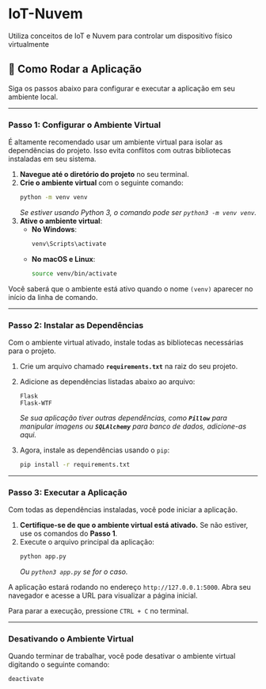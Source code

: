 # IoT-Nuvem

Utiliza conceitos de IoT e Nuvem para controlar um dispositivo físico virtualmente

## 🚀 Como Rodar a Aplicação

Siga os passos abaixo para configurar e executar a aplicação em seu ambiente local.

---

### Passo 1: Configurar o Ambiente Virtual

É altamente recomendado usar um ambiente virtual para isolar as dependências do projeto. Isso evita conflitos com outras bibliotecas instaladas em seu sistema.

1.  **Navegue até o diretório do projeto** no seu terminal.
2.  **Crie o ambiente virtual** com o seguinte comando:
    ```bash
    python -m venv venv
    ```
    *Se estiver usando Python 3, o comando pode ser `python3 -m venv venv`.*
3.  **Ative o ambiente virtual**:
    * **No Windows**:
        ```bash
        venv\Scripts\activate
        ```
    * **No macOS e Linux**:
        ```bash
        source venv/bin/activate
        ```

Você saberá que o ambiente está ativo quando o nome `(venv)` aparecer no início da linha de comando.

---

### Passo 2: Instalar as Dependências

Com o ambiente virtual ativado, instale todas as bibliotecas necessárias para o projeto.

1.  Crie um arquivo chamado **`requirements.txt`** na raiz do seu projeto.
2.  Adicione as dependências listadas abaixo ao arquivo:
    ```
    Flask
    Flask-WTF
    ```
    *Se sua aplicação tiver outras dependências, como **`Pillow`** para manipular imagens ou **`SQLAlchemy`** para banco de dados, adicione-as aqui.*

3.  Agora, instale as dependências usando o `pip`:
    ```bash
    pip install -r requirements.txt
    ```

---

### Passo 3: Executar a Aplicação

Com todas as dependências instaladas, você pode iniciar a aplicação.

1.  **Certifique-se de que o ambiente virtual está ativado.** Se não estiver, use os comandos do **Passo 1**.
2.  Execute o arquivo principal da aplicação:
    ```bash
    python app.py
    ```
    *Ou `python3 app.py` se for o caso.*

A aplicação estará rodando no endereço `http://127.0.0.1:5000`. Abra seu navegador e acesse a URL para visualizar a página inicial.

Para parar a execução, pressione `CTRL + C` no terminal.

---

### Desativando o Ambiente Virtual

Quando terminar de trabalhar, você pode desativar o ambiente virtual digitando o seguinte comando:

```bash
deactivate